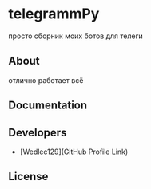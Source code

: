 # telegrammPy




просто сборник моих ботов для телеги






## About

отлично работает всё

## Documentation



## Developers

- [Wedlec129](GitHub Profile Link)

## License

